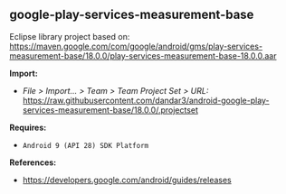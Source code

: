 ## google-play-services-measurement-base

Eclipse library project based on:<br/>
https://maven.google.com/com/google/android/gms/play-services-measurement-base/18.0.0/play-services-measurement-base-18.0.0.aar

**Import:**
- _File > Import... > Team > Team Project Set > URL:_<br/>
  https://raw.githubusercontent.com/dandar3/android-google-play-services-measurement-base/18.0.0/.projectset

**Requires:**
- `Android 9 (API 28) SDK Platform`

**References:**
- https://developers.google.com/android/guides/releases